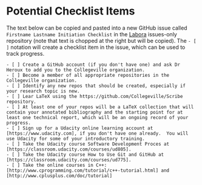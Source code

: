 # Potential Checklist Items

The text below can be copied and pasted into a new GitHub issue called `Firstname Lastname Initiation Checklist` in the [Labora](https://github.com/Collegeville/Labora) issues-only repository (note that text is chopped at the right but will be copied).  The `- [ ]` notation will create a checklist item in the issue, which can be used to track progress.

```
- [ ] Create a GitHub account (if you don't have one) and ask Dr Heroux to add you to the Collegeville organization.
- [ ] Become a member of all appropriate repositories in the Collegeville organization.
- [ ] Identify any new repos that should be created, especially if your research topic is new.
- [ ] Lear LaTeX using the https://github.com/Collegeville/Scribe repository.
- [ ] At least one of your repos will be a LaTeX collection that will contain your annotated bibliography and the starting point for at least one technical report, which will be an ongoing record of your progress.
- [ ] Sign up for a Udacity online learning account at [https://www.udacity.com], if you don't have one already.  You will use Udacity for some of your introductory training.
- [ ] Take the Udacity course Software Development Proces at [https://classroom.udacity.com/courses/ud805].
- [ ] Take the Udacity course How to Use Git and GitHub at [https://classroom.udacity.com/courses/ud775].
- [ ] Take the online courses in C++: [http://www.cprogramming.com/tutorial/c++-tutorial.html] and [http://www.cplusplus.com/doc/tutorial]
```

